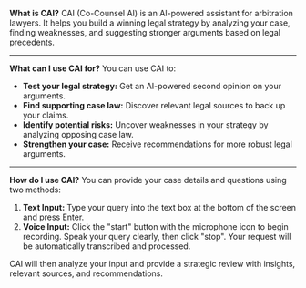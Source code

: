 **What is CAI?**
CAI (Co-Counsel AI) is an AI-powered assistant for arbitration lawyers. It helps you build a winning legal strategy by analyzing your case, finding weaknesses, and suggesting stronger arguments based on legal precedents.

---

**What can I use CAI for?**
You can use CAI to:
*   **Test your legal strategy:** Get an AI-powered second opinion on your arguments.
*   **Find supporting case law:** Discover relevant legal sources to back up your claims.
*   **Identify potential risks:** Uncover weaknesses in your strategy by analyzing opposing case law.
*   **Strengthen your case:** Receive recommendations for more robust legal arguments.

---

**How do I use CAI?**
You can provide your case details and questions using two methods:

1.  **Text Input:** Type your query into the text box at the bottom of the screen and press Enter.
2.  **Voice Input:** Click the "start" button with the microphone icon to begin recording. Speak your query clearly, then click "stop". Your request will be automatically transcribed and processed.

CAI will then analyze your input and provide a strategic review with insights, relevant sources, and recommendations.